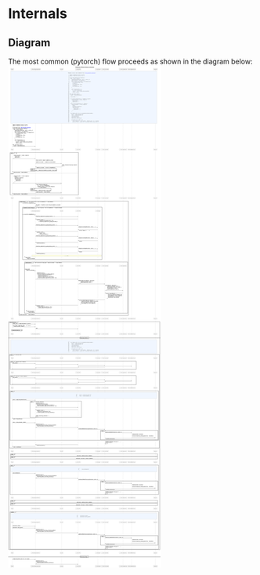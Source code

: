 # Internals

## Diagram

The most common (pytorch) flow proceeds as shown in the diagram below:
![](./docs/plantuml/figures/pytorch-tracing.svg?raw=1)
